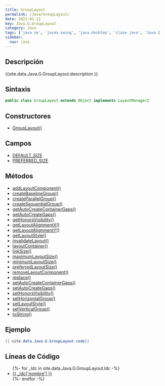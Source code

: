 ```yaml
---
title: GroupLayout
permalink: /Java/GroupLayout/
date: 2021-01-11
key: Java.G.GroupLayout
category: Java
tags: ['java se', 'javax.swing', 'java.desktop', 'clase java', 'Java 1.6']
sidebar: 
  nav: java
---
```


## Descripción
{{site.data.Java.G.GroupLayout.description }}

## Sintaxis
~~~java
public class GroupLayout extends Object implements LayoutManager2
~~~

## Constructores
* [GroupLayout()](/Java/GroupLayout/GroupLayout/)

## Campos
* [DEFAULT_SIZE](/Java/GroupLayout/DEFAULT_SIZE)
* [PREFERRED_SIZE](/Java/GroupLayout/PREFERRED_SIZE)

## Métodos
* [addLayoutComponent()](/Java/GroupLayout/addLayoutComponent)
* [createBaselineGroup()](/Java/GroupLayout/createBaselineGroup)
* [createParallelGroup()](/Java/GroupLayout/createParallelGroup)
* [createSequentialGroup()](/Java/GroupLayout/createSequentialGroup)
* [getAutoCreateContainerGaps()](/Java/GroupLayout/getAutoCreateContainerGaps)
* [getAutoCreateGaps()](/Java/GroupLayout/getAutoCreateGaps)
* [getHonorsVisibility()](/Java/GroupLayout/getHonorsVisibility)
* [getLayoutAlignmentX()](/Java/GroupLayout/getLayoutAlignmentX)
* [getLayoutAlignmentY()](/Java/GroupLayout/getLayoutAlignmentY)
* [getLayoutStyle()](/Java/GroupLayout/getLayoutStyle)
* [invalidateLayout()](/Java/GroupLayout/invalidateLayout)
* [layoutContainer()](/Java/GroupLayout/layoutContainer)
* [linkSize()](/Java/GroupLayout/linkSize)
* [maximumLayoutSize()](/Java/GroupLayout/maximumLayoutSize)
* [minimumLayoutSize()](/Java/GroupLayout/minimumLayoutSize)
* [preferredLayoutSize()](/Java/GroupLayout/preferredLayoutSize)
* [removeLayoutComponent()](/Java/GroupLayout/removeLayoutComponent)
* [replace()](/Java/GroupLayout/replace)
* [setAutoCreateContainerGaps()](/Java/GroupLayout/setAutoCreateContainerGaps)
* [setAutoCreateGaps()](/Java/GroupLayout/setAutoCreateGaps)
* [setHonorsVisibility()](/Java/GroupLayout/setHonorsVisibility)
* [setHorizontalGroup()](/Java/GroupLayout/setHorizontalGroup)
* [setLayoutStyle()](/Java/GroupLayout/setLayoutStyle)
* [setVerticalGroup()](/Java/GroupLayout/setVerticalGroup)
* [toString()](/Java/GroupLayout/toString)

## Ejemplo
~~~java
{{ site.data.Java.G.GroupLayout.code}}
~~~

## Líneas de Código
<ul>
{%- for _ldc in site.data.Java.G.GroupLayout.ldc -%}
   <li>
       <a href="{{_ldc['url'] }}">{{ _ldc['nombre'] }}</a>
   </li>
{%- endfor -%}
</ul>
